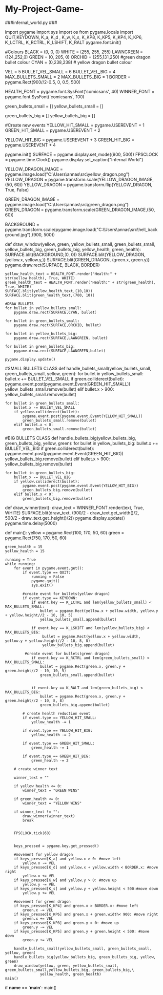 # My-Project-Game-
###infernal_world.py ###

import pygame
import sys
import os
from pygame.locals import QUIT,KEYDOWN, K_a, K_d , K_w, K_s, K_KP8, K_KP5, K_KP4, K_KP6,\
                               K_LCTRL, K_RCTRL, K_LSHIFT, K_RALT
pygame.font.init()

#Colours
BLACK = (0, 0, 0)
WHITE = (255, 255, 255)
LAWNGREEN = (124,252,0)
GREEN = (0, 205, 0)
ORCHID = (255,131,250) #green dragon bullet colour
CYAN = (0,238,238) # yellow dragon bullet colour

VEL = 5
BULLET_VEL_SMALL = 6
BULLET_VEL_BIG = 4
MAX_BULLETS_SMALL = 2
MAX_BULLETS_BIG = 1
BORDER = pygame.Rect(900//2-0.5, 0, 0.5, 500)

HEALTH_FONT = pygame.font.SysFont('comicsans', 40)
WINNER_FONT = pygame.font.SysFont('comicsans', 100)

green_bullets_small = []
yellow_bullets_small = []

green_bullets_big = []
yellow_bullets_big = []



#Create new events
YELLOW_HIT_SMALL = pygame.USEREVENT + 1
GREEN_HIT_SMALL = pygame.USEREVENT + 2

YELLOW_HIT_BIG = pygame.USEREVENT + 3
GREEN_HIT_BIG = pygame.USEREVENT + 4

pygame.init()
SURFACE = pygame.display.set_mode((900, 500))
FPSCLOCK = pygame.time.Clock()
pygame.display.set_caption("Infernal World")

YELLOW_DRAGON_IMAGE = pygame.image.load("C:\\Users\\annas\\src\\yellow_dragon.png")
YELLOW_DRAGON = pygame.transform.scale(YELLOW_DRAGON_IMAGE,(50, 60))
YELLOW_DRAGON = pygame.transform.flip(YELLOW_DRAGON, True, False)

GREEN_DRAGON_IMAGE = pygame.image.load("C:\\Users\\annas\\src\\green_dragon.png")
GREEN_DRAGON = pygame.transform.scale(GREEN_DRAGON_IMAGE,(50, 60))

BACKGROUND = pygame.transform.scale(pygame.image.load("C:\\Users\\annas\\src\\hell_background.jpg"),(900, 500))

def draw_window(yellow, green, yellow_bullets_small, green_bullets_small,\
                yellow_bullets_big, green_bullets_big, yellow_health, green_health):
    SURFACE.blit(BACKGROUND,(0, 0))
    SURFACE.blit(YELLOW_DRAGON, (yellow.x, yellow.y,))
    SURFACE.blit(GREEN_DRAGON, (green.x, green.y))
    pygame.draw.rect(SURFACE, BLACK, BORDER)

    yellow_health_text = HEALTH_FONT.render("Health:" + str(yellow_health), True, WHITE)
    green_health_text = HEALTH_FONT.render("Health:" + str(green_health), True, WHITE)
    SURFACE.blit(yellow_health_text,(10,10))
    SURFACE.blit(green_health_text,(700, 10))

    #DRAW BULLETS
    for bullet in yellow_bullets_small:
        pygame.draw.rect(SURFACE,CYAN, bullet) 

    for bullet in green_bullets_small:
        pygame.draw.rect(SURFACE,ORCHID, bullet)

    for bullet in yellow_bullets_big:
        pygame.draw.rect(SURFACE,LAWNGREEN, bullet)

    for bullet in green_bullets_big:
        pygame.draw.rect(SURFACE,LAWNGREEN,bullet)

    pygame.display.update()
    
#SMALL BULLETS CLASS
def handle_bullets_small(yellow_bullets_small, green_bullets_small, yellow, green):
    for bullet in yellow_bullets_small:
        bullet.x += BULLET_VEL_SMALL
        if green.colliderect(bullet):
            pygame.event.post(pygame.event.Event(GREEN_HIT_SMALL))
            yellow_bullets_small.remove(bullet)
        elif bullet.x > 900:
            yellow_bullets_small.remove(bullet)

    for bullet in green_bullets_small:
        bullet.x -= BULLET_VEL_SMALL
        if yellow.colliderect(bullet):
            pygame.event.post(pygame.event.Event(YELLOW_HIT_SMALL))
            green_bullets_small.remove(bullet)
        elif bullet.x < 0:
            green_bullets_small.remove(bullet)

#BIG BULLETS CLASS
def handle_bullets_big(yellow_bullets_big, green_bullets_big, yellow, green):
    for bullet in yellow_bullets_big:
        bullet.x += BULLET_VEL_BIG
        if green.colliderect(bullet):
            pygame.event.post(pygame.event.Event(GREEN_HIT_BIG))
            yellow_bullets_big.remove(bullet)
        elif bullet.x > 900:
            yellow_bullets_big.remove(bullet)

    for bullet in green_bullets_big:
        bullet.x -= BULLET_VEL_BIG
        if yellow.colliderect(bullet):
            pygame.event.post(pygame.event.Event(YELLOW_HIT_BIG))
            green_bullets_big.remove(bullet)
        elif bullet.x < 0:
            green_bullets_big.remove(bullet)

def draw_winner(text):
    draw_text = WINNER_FONT.render(text, True, WHITE)
    SURFACE.blit(draw_text, (900/2 - draw_text.get_width()/2,\
                             500/2 - draw_text.get_height()/2))
    pygame.display.update()
    pygame.time.delay(5000)


def main():
    yellow = pygame.Rect(100, 170, 50, 60)
    green = pygame.Rect(750, 170, 50, 60)

    green_health = 15
    yellow_health = 15
    
    running = True
    while running:
        for event in pygame.event.get():
            if event.type == QUIT:
                running = False
                pygame.quit()
                sys.exit()
            
            #create event for bullets(yellow dragon)
            if event.type == KEYDOWN:
                if event.key == K_LCTRL and len(yellow_bullets_small) < MAX_BULLETS_SMALL:
                    bullet = pygame.Rect(yellow.x + yellow.width, yellow.y + yellow.height//2 - 10, 10, 5)
                    yellow_bullets_small.append(bullet)

                if event.key == K_LSHIFT and len(yellow_bullets_big) < MAX_BULLETS_BIG:
                     bullet = pygame.Rect(yellow.x + yellow.width, yellow.y + yellow.height//2 - 10, 8, 8)
                     yellow_bullets_big.append(bullet)

             #create event for bullets(green dragon)
                if event.key == K_RCTRL and len(green_bullets_small) < MAX_BULLETS_SMALL:
                    bullet = pygame.Rect(green.x, green.y + green.height//2 - 10, 10, 5)
                    green_bullets_small.append(bullet)

                
                if event.key == K_RALT and len(green_bullets_big) < MAX_BULLETS_BIG:
                    bullet = pygame.Rect(green.x, green.y + green.height//2 - 10, 8, 8)
                    green_bullets_big.append(bullet)

            # create health reduction event
            if event.type == YELLOW_HIT_SMALL:
                yellow_health -= 1

            if event.type == YELLOW_HIT_BIG:
                yellow_health -= 2

            if event.type == GREEN_HIT_SMALL:
                green_health -= 1

            if event.type == GREEN_HIT_BIG:
                green_health -= 2

        # create winner text

        winner_text = ""

        if yellow_health <= 0:
            winner_text = "GREEN WINS"

        if green_health <= 0:
            winner_text = "YELLOW WINS"

        if winner_text != "":
            draw_winner(winner_text)
            break
            

        FPSCLOCK.tick(60)


        keys_pressed = pygame.key.get_pressed()
        
        #movement for yellow dragon
        if keys_pressed[K_a] and yellow.x > 0: #move left
            yellow.x -= VEL
        if keys_pressed[K_d] and yellow.x + yellow.width < BORDER.x: #move right
            yellow.x += VEL
        if keys_pressed[K_w] and yellow.y > 0: #move up
            yellow.y -= VEL
        if keys_pressed[K_s] and yellow.y + yellow.height < 500:#move down
            yellow.y += VEL

        #movement for green dragon
        if keys_pressed[K_KP4] and green.x > BORDER.x: #move left
            green.x -= VEL
        if keys_pressed[K_KP6] and green.x + green.width< 900: #move right
            green.x += VEL
        if keys_pressed[K_KP8] and green.y > 0: #move up
            green.y -= VEL
        if keys_pressed[K_KP5] and green.y + green.height < 500: #move down
            green.y += VEL

        handle_bullets_small(yellow_bullets_small, green_bullets_small, yellow, green)
        handle_bullets_big(yellow_bullets_big, green_bullets_big, yellow, green)
        draw_window(yellow, green, yellow_bullets_small, green_bullets_small,yellow_bullets_big, green_bullets_big,\
                    yellow_health, green_health)
    main()

if __name__ == '__main__':
    main()
